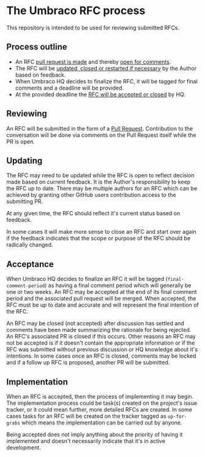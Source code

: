 # The Umbraco RFC process

This repository is intended to be used for reviewing submitted RFCs. 

## Process outline

* An RFC [pull request is made](RFC_CREATION.md) and thereby [open for comments](#Reviewing).
* The RFC will be [updated, closed or restarted if necessary](#Updating) by the Author based on feedback.
* When Umbraco HQ decides to finalize the RFC, it will be tagged for final comments and a deadline will be provided.
* At the provided deadline the [RFC will be accepted or closed](#Acceptance) by HQ.

## Reviewing

An RFC will be submitted in the form of a [Pull Request](https://github.com/umbraco/rfcs/pulls). Contribution to the conversation will be done via comments on the Pull Request itself while the PR is open.

## Updating

The RFC may need to be updated while the RFC is open to reflect decision made based on current feedback. It is the Author's responsibility to keep the RFC up to date. There may be multiple authors for an RFC which can be achieved by granting other GitHub users contribution access to the submitting PR. 

At any given time, the RFC should reflect it's current status based on feedback. 

In some cases it will make more sense to close an RFC and start over again if the feedback indicates that the scope or purpose of the RFC should be radically changed.

## Acceptance

When Umbraco HQ decides to finalize an RFC it will be tagged (`final-comment-period`) as having a final comment period which will generally be one or two weeks. An RFC may be accepted at the end of its final comment period and the associated pull request will be merged. When accepted, the RFC must be up to date and accurate and will represent the final intention of the RFC.

An RFC may be closed (not accepted) after discussion has settled and comments have been made summarizing the rationale for being rejected. An RFC's associated PR is closed if this occurs. Other reasons an RFC may not be accepted is if it doesn't contain the appropriate information or if the RFC was submitted without previous discussion or HQ knowledge about it's intentions. In some cases once an RFC is closed, comments may be locked and if a follow up RFC is proposed, another PR will be submitted. 

## Implementation

When an RFC is accepted, then the process of implementing it may begin. The implementation process could be task(s) created on the project's issue tracker, or it could mean further, more detailed RFCs are created. In some cases tasks for an RFC will be created on the tracker tagged as `up-for-grabs` which means the implementation can be carried out by anyone.

Being accepted does not imply anything about the priority of having it implemented and doesn't necessarily indicate that it's in active development.